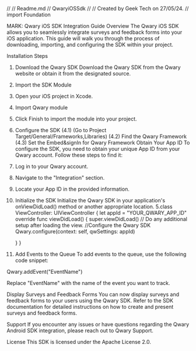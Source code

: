 //
//  Readme.md
//  QwaryiOSSdk
//
//  Created by Geek Tech on 27/05/24.
//
import Foundation

 MARK: Qwary iOS SDK Integration Guide
Overview
The Qwary iOS SDK allows you to seamlessly integrate surveys and feedback forms into your iOS application. This guide will walk you through the process of downloading, importing, and configuring the SDK within your project.

Installation Steps
1. Download the Qwary SDK
Download the Qwary SDK from the Qwary website or obtain it from the designated source.

2. Import the SDK Module

1. Open your iOS project in Xcode.
2. Import Qwary module

3. Click Finish to import the module into your project.

4. Configure the SDK 
    (4.1) (Go to  Project Target/General/Frameworks,Libraries)
    (4.2) Find the Qwary Framework
    (4.3) Set the Embed&signIn for Qwary Framework
Obtain Your App ID
To configure the SDK, you need to obtain your unique App ID from your Qwary account. Follow these steps to find it:

1. Log in to your Qwary account.
2. Navigate to the "Integration" section.
3. Locate your App ID in the provided information.

4. Initialize the SDK
Initialize the Qwary SDK in your application's onViewDidLoad() method or another appropriate location.
5.class ViewController: UIViewController {
    let appId = "YOUR_QWARY_APP_ID"
    override func viewDidLoad() {
        super.viewDidLoad()
        // Do any additional setup after loading the view.
        //Configure the Qwary SDK
        Qwary.configure(context: self, qwSettings: appId)
        
    }
}

6. Add Events to the Queue
To add events to the queue, use the following code snippet:

Qwary.addEvent("EventName")

Replace "EventName" with the name of the event you want to track.

Display Surveys and Feedback Forms
You can now display surveys and feedback forms to your users using the Qwary SDK. Refer to the SDK documentation for detailed instructions on how to create and present surveys and feedback forms.

Support
If you encounter any issues or have questions regarding the Qwary Android SDK integration, please reach out to Qwary Support.

License
This SDK is licensed under the Apache License 2.0.

